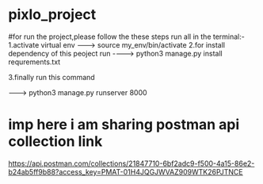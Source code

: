 # pixlo_project
#for run the project,please follow the these steps run all in the terminal:-
 1.activate virtual env
   ---> source my_env/bin/activate
 2.for install dependency of this peoject run
  ---->   python3 manage.py install requrements.txt

  3.finally run this command

   ---> python3 manage.py runserver 8000


  # imp  here i am sharing postman api collection link

   https://api.postman.com/collections/21847710-6bf2adc9-f500-4a15-86e2-b24ab5ff9b88?access_key=PMAT-01H4JQGJWVAZ909WTK26PJTNCE
